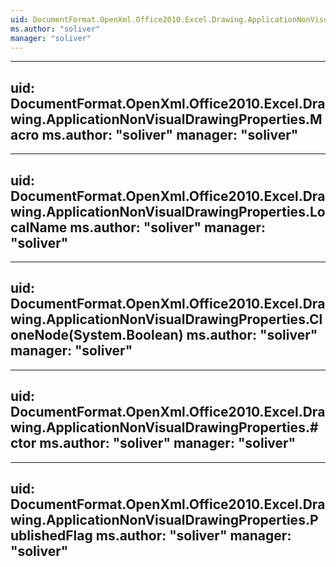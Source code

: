 ```yaml
---
uid: DocumentFormat.OpenXml.Office2010.Excel.Drawing.ApplicationNonVisualDrawingProperties
ms.author: "soliver"
manager: "soliver"
---
```


---
uid: DocumentFormat.OpenXml.Office2010.Excel.Drawing.ApplicationNonVisualDrawingProperties.Macro
ms.author: "soliver"
manager: "soliver"
---

---
uid: DocumentFormat.OpenXml.Office2010.Excel.Drawing.ApplicationNonVisualDrawingProperties.LocalName
ms.author: "soliver"
manager: "soliver"
---

---
uid: DocumentFormat.OpenXml.Office2010.Excel.Drawing.ApplicationNonVisualDrawingProperties.CloneNode(System.Boolean)
ms.author: "soliver"
manager: "soliver"
---

---
uid: DocumentFormat.OpenXml.Office2010.Excel.Drawing.ApplicationNonVisualDrawingProperties.#ctor
ms.author: "soliver"
manager: "soliver"
---

---
uid: DocumentFormat.OpenXml.Office2010.Excel.Drawing.ApplicationNonVisualDrawingProperties.PublishedFlag
ms.author: "soliver"
manager: "soliver"
---
